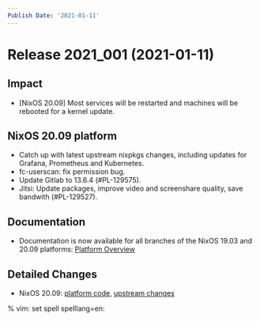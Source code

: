 ```yaml
---
Publish Date: '2021-01-11'
---
```


# Release 2021_001 (2021-01-11)

## Impact

- \[NixOS 20.09\] Most services will be restarted and machines will be rebooted for a kernel update.

## NixOS 20.09 platform

- Catch up with latest upstream nixpkgs changes, including updates for Grafana, Prometheus and Kubernetes.
- fc-userscan: fix permission bug.
- Update Gitlab to 13.6.4 (#PL-129575).
- Jitsi: Update packages, improve video and screenshare quality, save bandwith (#PL-129527).

## Documentation

- Documentation is now available for all branches of the NixOS 19.03 and 20.09 platforms:
  [Platform Overview](https://doc.flyingcircus.io/platform/)

## Detailed Changes

- NixOS 20.09: [platform code](https://github.com/flyingcircusio/fc-nixos/compare/fc/r2020_040/20.09...d8301f87664c2f353d2fb8327852729eb14ff0e1),
  [upstream changes](https://github.com/flyingcircusio/nixpkgs/compare/71c5ae6ce4e1026f7da31cb6074dbb1fc773725c...7179961331b1e98dd28f07dbcb46ed700ad6a52b)

% vim: set spell spelllang=en:
